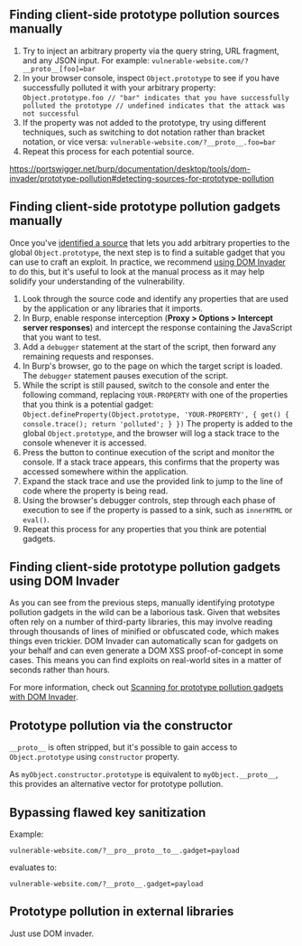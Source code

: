## Finding client-side prototype pollution sources manually
1. Try to inject an arbitrary property via the query string, URL fragment, and any JSON input. For example:
    `vulnerable-website.com/?__proto__[foo]=bar`
2. In your browser console, inspect `Object.prototype` to see if you have successfully polluted it with your arbitrary property:
    `Object.prototype.foo // "bar" indicates that you have successfully polluted the prototype // undefined indicates that the attack was not successful`
3. If the property was not added to the prototype, try using different techniques, such as switching to dot notation rather than bracket notation, or vice versa:
    `vulnerable-website.com/?__proto__.foo=bar`
4. Repeat this process for each potential source.

https://portswigger.net/burp/documentation/desktop/tools/dom-invader/prototype-pollution#detecting-sources-for-prototype-pollution

## Finding client-side prototype pollution gadgets manually
Once you've [identified a source](https://portswigger.net/web-security/prototype-pollution/client-side#finding-client-side-prototype-pollution-sources-manually) that lets you add arbitrary properties to the global `Object.prototype`, the next step is to find a suitable gadget that you can use to craft an exploit. In practice, we recommend [using DOM Invader](https://portswigger.net/web-security/prototype-pollution/client-side#finding-client-side-prototype-pollution-gadgets-using-dom-invader) to do this, but it's useful to look at the manual process as it may help solidify your understanding of the vulnerability.

1. Look through the source code and identify any properties that are used by the application or any libraries that it imports.
2. In Burp, enable response interception (**Proxy > Options > Intercept server responses**) and intercept the response containing the JavaScript that you want to test.
3. Add a `debugger` statement at the start of the script, then forward any remaining requests and responses.
4. In Burp's browser, go to the page on which the target script is loaded. The `debugger` statement pauses execution of the script.
5. While the script is still paused, switch to the console and enter the following command, replacing `YOUR-PROPERTY` with one of the properties that you think is a potential gadget:
    `Object.defineProperty(Object.prototype, 'YOUR-PROPERTY', { get() { console.trace(); return 'polluted'; } })`
    The property is added to the global `Object.prototype`, and the browser will log a stack trace to the console whenever it is accessed.
6. Press the button to continue execution of the script and monitor the console. If a stack trace appears, this confirms that the property was accessed somewhere within the application.
7. Expand the stack trace and use the provided link to jump to the line of code where the property is being read.
8. Using the browser's debugger controls, step through each phase of execution to see if the property is passed to a sink, such as `innerHTML` or `eval()`.
9. Repeat this process for any properties that you think are potential gadgets.
## Finding client-side prototype pollution gadgets using DOM Invader

As you can see from the previous steps, manually identifying prototype pollution gadgets in the wild can be a laborious task. Given that websites often rely on a number of third-party libraries, this may involve reading through thousands of lines of minified or obfuscated code, which makes things even trickier. DOM Invader can automatically scan for gadgets on your behalf and can even generate a DOM XSS proof-of-concept in some cases. This means you can find exploits on real-world sites in a matter of seconds rather than hours.

For more information, check out [Scanning for prototype pollution gadgets with DOM Invader](https://portswigger.net/burp/documentation/desktop/tools/dom-invader/prototype-pollution#scanning-for-prototype-pollution-gadgets).

## Prototype pollution via the constructor
`__proto__` is often stripped, but it's possible to gain access to `Object.prototype` using `constructor` property.

As `myObject.constructor.prototype` is equivalent to `myObject.__proto__`, this provides an alternative vector for prototype pollution.

## Bypassing flawed key sanitization
Example:
```
vulnerable-website.com/?__pro__proto__to__.gadget=payload
```
evaluates to:
```
vulnerable-website.com/?__proto__.gadget=payload
```

## Prototype pollution in external libraries
Just use DOM invader.